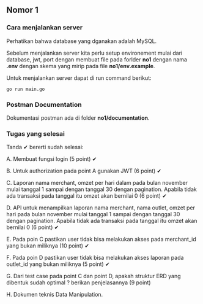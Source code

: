 ## Nomor 1

### Cara menjalankan server
Perhatikan bahwa database yang dganakan adalah MySQL. 

Sebelum menjalankan server kita perlu setup environement mulai dari database, jwt, port dengan membuat file pada forlder __no1__ dengan nama __.env__ dengan skema yang mirip pada file __no1/env.example__.

Untuk menjalankan server dapat di run command berikut:
```
go run main.go
```

### Postman Documentation
Dokumentasi postman ada di folder __no1/documentation__.

### Tugas yang selesai
Tanda ✔ bererti sudah selesai:

A. Membuat fungsi login (5 point) ✔

B. Untuk authorization pada point A gunakan JWT (6 point) ✔

C. Laporan nama merchant, omzet per hari dalam pada bulan november mulai tanggal 1
sampai dengan tanggal 30 dengan pagination. Apabila tidak ada transaksi pada tanggal itu
omzet akan bernilai 0 (6 point) ✔

D. API untuk menampilkan laporan nama merchant, nama outlet, omzet per hari pada bulan
november mulai tanggal 1 sampai dengan tanggal 30 dengan pagination. Apabila tidak ada
transaksi pada tanggal itu omzet akan bernilai 0 (6 point) ✔

E. Pada poin C pastikan user tidak bisa melakukan akses pada merchant_id yang bukan
miliknya (10 point) ✔

F. Pada poin D pastikan user tidak bisa melakukan akses laporan pada outlet_id yang bukan
miliknya (5 point) ✔

G. Dari test case pada point C dan point D, apakah struktur ERD yang dibentuk sudah optimal
? berikan penjelasannya (9 point)

H. Dokumen teknis Data Manipulation.